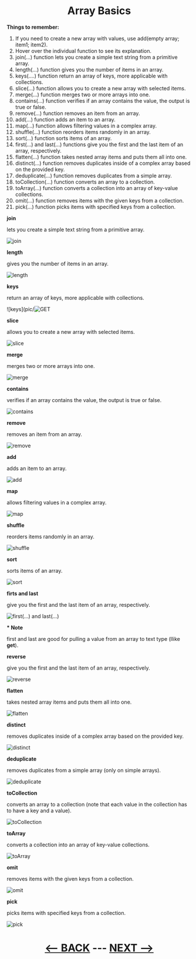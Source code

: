 <div align="center">

# Array Basics 
</div>

__Things to remember:__

1. If you need to create a new array with values, use add(empty array; item1; item2).
2. Hover over the individual function to see its explanation.
3. join(...) function lets you create a simple text string from a primitive array.
4. length(...) function gives you the number of items in an array.
5. keys(....) function return an array of keys, more applicable with collections.
6. slice(...) function allows you to create a new array with selected items.
7. merge(...) function merges two or more arrays into one.
8. contains(...) function verifies if an array contains the value, the output is true or false.
9. remove(...) function removes an item from an array.
10. add(...) function adds an item to an array.
11. map(...) function allows filtering values in a complex array.
12. shuffle(...) function reorders items randomly in an array.
13. sort(...) function sorts items of an array.
14. first(...) and last(...) functions give you the first and the last item of an array, respectively.
15. flatten(...) function takes nested array items and puts them all into one.
16. distinct(...) function removes duplicates inside of a complex array based on the provided key.
17. deduplicate(...) function removes duplicates from a simple array.
18. toCollection(...) function converts an array to a collection.
19. toArray(...) function converts a collection into an array of key-value collections.
20. omit(...) function removes items with the given keys from a collection.
21. pick(...) function picks items with specified keys from a collection.



__join__

lets you create a simple text string from a primitive array.

![join](pic/l3arrayfunctionjoin.gif)


__length__

gives you the number of items in an array.

![length](pic/l3arrayfunctionlength.gif)

__keys__

return an array of keys, more applicable with collections.

![keys](pic/![GET](pic/l3arrayfunctionkeys.gif)

__slice__

allows you to create a new array with selected items.

![slice](pic/l3arrayfunctionslice.gif)

__merge__

 merges two or more arrays into one.

![merge](pic/l3arrayfunctionmerge.gif)

__contains__

verifies if an array contains the value, the output is true or false.

![contains](pic/l3arrayfunctioncontains.gif)


__remove__

removes an item from an array.

![remove](pic/l3arrayfunctionremove.gif)

__add__

adds an item to an array.

![add](pic/l3arrayfunctionadd.gif)


__map__

allows filtering values in a complex array.

![map](pic/l3arrayfunctionmap.gif)

__shuffle__

reorders items randomly in an array.

![shuffle](pic/l3arrayfunctionshuffle.gif)

__sort__

sorts items of an array.

![sort](pic/l3arrayfunctionsort.gif)

__firts and last__

give you the first and the last item of an array, respectively.

![first(...) and last(...)](pic/l3arrayfunctionfirst.gif)


__* Note__

first and last are good for pulling a value from an array to text type (llike __get__).

__reverse__

give you the first and the last item of an array, respectively.

![reverse](pic/l3arrayfunctionreverse.gif)


__flatten__

takes nested array items and puts them all into one.

![flatten](pic/l3arrayfunctionflatten.gif)

__distinct__

removes duplicates inside of a complex array based on the provided key.

![distinct](pic/l3arrayfunctiondistinct.gif)

__deduplicate__

removes duplicates from a simple array (only on simple arrays).

![deduplicate](pic/l3arrayfunctiondeduplicate.gif)

__toCollection__

converts an array to a collection (note that each value in the collection has to have a key and a value).

![toCollection](pic/l3arrayfunctiontocollection.gif)

__toArray__

converts a collection into an array of key-value collections.

![toArray](pic/l3arrayfunctiontoarrsy.gif)

__omit__

removes items with the given keys from a collection.

![omit](pic/l3arrayfunctionomit.gif)

__pick__

picks items with specified keys from a collection.

![pick](pic/l3arrayfunctionpick.gif)



<div align="center">
  
# [<-- BACK](l3arraybasics.md) --- [NEXT -->](l3arrayiterator.md)
</div>
